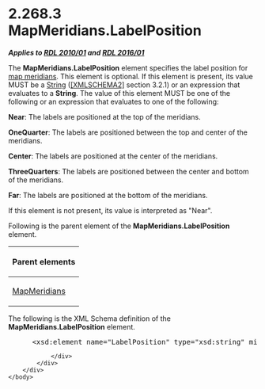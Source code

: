<html dir="LTR" xmlns:mshelp="http://msdn.microsoft.com/mshelp" xmlns:ddue="http://ddue.schemas.microsoft.com/authoring/2003/5" xmlns:xlink="http://www.w3.org/1999/xlink" xmlns:tool="http://www.microsoft.com/tooltip">
    <head>
        <meta http-equiv="Content-Type" content="text/html; CHARSET=utf-8"></meta>
        <meta name="save" content="history"></meta>
        <title>2.268.3 MapMeridians.LabelPosition</title>
        <xml>
            <mshelp:toctitle title="2.268.3 MapMeridians.LabelPosition"></mshelp:toctitle>
            <mshelp:rltitle title="[MS-RDL]: MapMeridians.LabelPosition"></mshelp:rltitle>
            <mshelp:keyword index="A" term="8699c327-b1d9-4ad5-aae8-94203cf0531f"></mshelp:keyword>
            <mshelp:attr name="DCSext.ContentType" value="open specification"></mshelp:attr>
            <mshelp:attr name="AssetID" value="8699c327-b1d9-4ad5-aae8-94203cf0531f"></mshelp:attr>
            <mshelp:attr name="TopicType" value="kbRef"></mshelp:attr>
            <mshelp:attr name="DCSext.Title" value="[MS-RDL]: MapMeridians.LabelPosition" />
        </xml>
    </head>
    <body>
        <div id="header">
            <h1 class="heading">2.268.3 MapMeridians.LabelPosition</h1>
        </div>
        <div id="mainSection">
            <div id="mainBody">
                <div id="allHistory" class="saveHistory"></div>
                <div id="sectionSection0" class="section" name="collapseableSection">
                    

<p><b><i>Applies to </i></b><a href="3428e690-a348-4ec7-8a6a-8efb42d2cdee.html"><b><i>RDL 2010/01</i></b></a><b><i>
and </i></b><a href="52ce3983-2bfc-4e72-9359-42aaf5fe4509.html"><b><i>RDL 2016/01</i></b></a></p>

<p>The <b>MapMeridians.LabelPosition</b> element specifies the
label position for <a href="b2482b3f-74ab-4ca8-a9e5-c07955011743.html#gt_7631e776-771e-4f6b-b4c8-a6f41aaa1cb4">map
meridians</a>. This element is optional. If this element is present, its value
MUST be a <a href="1ed81ef3-a683-45e3-aaad-bd2bbe71bc3d.html">String</a> (<a href="https://go.microsoft.com/fwlink/?LinkId=90610">[XMLSCHEMA2]</a> section
3.2.1) or an expression that evaluates to a <b>String</b>. The value of this
element MUST be one of the following or an expression that evaluates to one of
the following:</p>

<p><b>Near</b>: The labels are positioned at the top of
the meridians.</p>

<p><b>OneQuarter</b>: The labels are positioned between
the top and center of the meridians.</p>

<p><b>Center</b>: The labels are positioned at the
center of the meridians.</p>

<p><b>ThreeQuarters</b>: The labels are positioned
between the center and bottom of the meridians.</p>

<p><b>Far</b>: The labels are positioned at the bottom
of the meridians.</p>

<p>If this element is not present, its value is interpreted as
&quot;Near&quot;.</p>

<p>Following is the parent element of the <b>MapMeridians.LabelPosition</b>
element.</p>

<table>
 <thead>
  <tr>
   <th>
   <p>Parent elements</p>
   </th>
  </tr>
 </thead>
 <tr>
  <td>
  <p><a href="1b4b7c95-9a91-4272-a237-7791f40398a2.html">MapMeridians</a></p>
  </td>
 </tr>
</table>

<p>The following is the XML Schema definition of the <b>MapMeridians.LabelPosition</b>
element.</p>

<dl>
<dd>
<div><pre> &lt;xsd:element name=&quot;LabelPosition&quot; type=&quot;xsd:string&quot; minOccurs=&quot;0&quot; /&gt;
</pre></div>
</dd></dl>


                </div>
            </div>
        </div>
    </body>
</html>